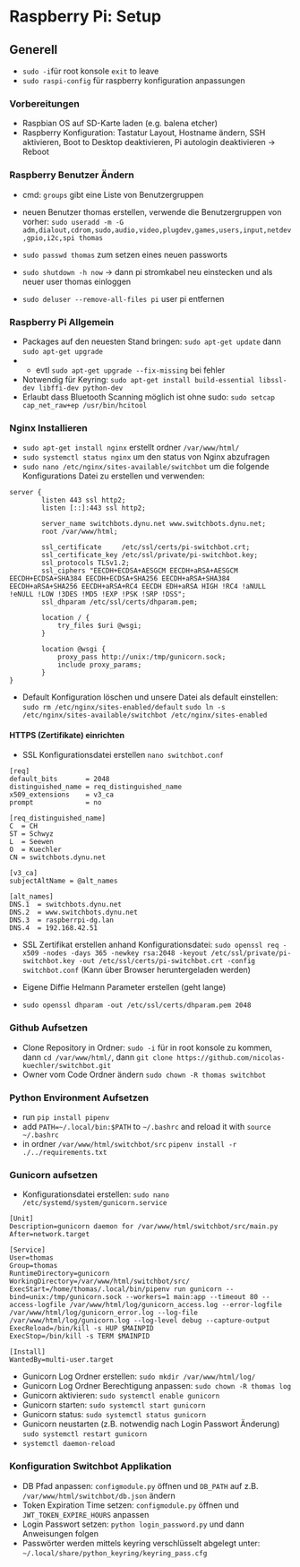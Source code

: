 

# Raspberry Pi: Setup


## Generell
- `sudo -i`für root konsole `exit` to leave
- `sudo raspi-config` für raspberry konfiguration anpassungen 

### Vorbereitungen

- Raspbian OS auf SD-Karte laden (e.g. balena etcher)
- Raspberry Konfiguration: Tastatur Layout, Hostname ändern, SSH aktivieren, Boot to Desktop deaktivieren, Pi autologin deaktivieren -> Reboot


### Raspberry Benutzer Ändern

- cmd: `groups` gibt eine Liste von Benutzergruppen 

- neuen Benutzer thomas erstellen, verwende die Benutzergruppen von vorher: 
`sudo useradd -m -G adm,dialout,cdrom,sudo,audio,video,plugdev,games,users,input,netdev,gpio,i2c,spi thomas`

- `sudo passwd thomas` zum setzen eines neuen passworts

- `sudo shutdown -h now` -> dann pi stromkabel neu einstecken und als neuer user thomas einloggen

- `sudo deluser --remove-all-files pi` user pi entfernen

### Raspberry Pi Allgemein

- Packages auf den neuesten Stand bringen: `sudo apt-get update` dann `sudo apt-get upgrade`
- - evtl `sudo apt-get upgrade --fix-missing` bei fehler
- Notwendig für Keyring: `sudo apt-get install build-essential libssl-dev libffi-dev python-dev`
- Erlaubt dass Bluetooth Scanning möglich ist ohne sudo: `sudo setcap cap_net_raw+ep /usr/bin/hcitool`

### Nginx Installieren

- `sudo apt-get install nginx` erstellt ordner `/var/www/html/`
- `sudo systemctl status nginx` um den status von Nginx abzufragen
- `sudo nano /etc/nginx/sites-available/switchbot`
um die folgende Konfigurations Datei zu erstellen und verwenden:

```
server {
        listen 443 ssl http2;
        listen [::]:443 ssl http2;

        server_name switchbots.dynu.net www.switchbots.dynu.net;
        root /var/www/html;

        ssl_certificate     /etc/ssl/certs/pi-switchbot.crt;
        ssl_certificate_key /etc/ssl/private/pi-switchbot.key;
        ssl_protocols TLSv1.2;
        ssl_ciphers "EECDH+ECDSA+AESGCM EECDH+aRSA+AESGCM EECDH+ECDSA+SHA384 EECDH+ECDSA+SHA256 EECDH+aRSA+SHA384 EECDH+aRSA+SHA256 EECDH+aRSA+RC4 EECDH EDH+aRSA HIGH !RC4 !aNULL !eNULL !LOW !3DES !MD5 !EXP !PSK !SRP !DSS";
        ssl_dhparam /etc/ssl/certs/dhparam.pem;

        location / {
            try_files $uri @wsgi;
        }

        location @wsgi {
            proxy_pass http://unix:/tmp/gunicorn.sock;
            include proxy_params;
        }
}
```

- Default Konfiguration löschen und unsere Datei als default einstellen: 
`sudo rm /etc/nginx/sites-enabled/default` 
`sudo ln -s /etc/nginx/sites-available/switchbot /etc/nginx/sites-enabled`


#### HTTPS (Zertifikate) einrichten

- SSL Konfigurationsdatei erstellen `nano switchbot.conf`
  
```
[req]
default_bits       = 2048
distinguished_name = req_distinguished_name
x509_extensions    = v3_ca
prompt             = no

[req_distinguished_name]
C  = CH
ST = Schwyz
L  = Seewen
O  = Kuechler
CN = switchbots.dynu.net

[v3_ca]
subjectAltName = @alt_names

[alt_names]
DNS.1  = switchbots.dynu.net
DNS.2  = www.switchbots.dynu.net
DNS.3  = raspberrpi-dg.lan
DNS.4  = 192.168.42.51
```

- SSL Zertifikat erstellen anhand Konfigurationsdatei:
`sudo openssl req -x509 -nodes -days 365 -newkey rsa:2048 -keyout /etc/ssl/private/pi-switchbot.key -out /etc/ssl/certs/pi-switchbot.crt -config switchbot.conf`
(Kann über Browser heruntergeladen werden)

- Eigene Diffie Helmann Parameter erstellen (geht lange)
- `sudo openssl dhparam -out /etc/ssl/certs/dhparam.pem 2048`

### Github Aufsetzen
- Clone Repository in Ordner: `sudo -i` für in root konsole zu kommen, dann `cd /var/www/html/`,  dann `git clone https://github.com/nicolas-kuechler/switchbot.git`
- Owner vom Code Ordner ändern `sudo chown -R thomas switchbot`
  
### Python Environment Aufsetzen

- run `pip install pipenv`
- add `PATH=~/.local/bin:$PATH` to `~/.bashrc` and reload it with `source ~/.bashrc`
- in ordner `/var/www/html/switchbot/src`  `pipenv install -r ./../requirements.txt`


### Gunicorn aufsetzen

- Konfigurationsdatei erstellen: `sudo nano /etc/systemd/system/gunicorn.service`

```
[Unit]
Description=gunicorn daemon for /var/www/html/switchbot/src/main.py
After=network.target

[Service]
User=thomas
Group=thomas
RuntimeDirectory=gunicorn
WorkingDirectory=/var/www/html/switchbot/src/
ExecStart=/home/thomas/.local/bin/pipenv run gunicorn --bind=unix:/tmp/gunicorn.sock --workers=1 main:app --timeout 80 --access-logfile /var/www/html/log/gunicorn_access.log --error-logfile /var/www/html/log/gunicorn_error.log --log-file /var/www/html/log/gunicorn.log --log-level debug --capture-output
ExecReload=/bin/kill -s HUP $MAINPID
ExecStop=/bin/kill -s TERM $MAINPID

[Install]
WantedBy=multi-user.target
```
- Gunicorn Log Ordner erstellen: `sudo mkdir /var/www/html/log/`
- Gunicorn Log Ordner Berechtigung anpassen: `sudo chown -R thomas log`
- Gunicorn aktivieren: `sudo systemctl enable gunicorn`
- Gunicorn starten: `sudo systemctl start gunicorn`
- Gunicorn status: `sudo systemctl status gunicorn`
- Gunicorn neustarten (z.B. notwendig nach Login Passwort Änderung) `sudo systemctl restart gunicorn` 
- `systemctl daemon-reload`


### Konfiguration Switchbot Applikation
- DB Pfad anpassen: `configmodule.py` öffnen und `DB_PATH` auf z.B. `/var/www/html/switchbot/db.json` ändern
- Token Expiration Time setzen: `configmodule.py` öffnen und `JWT_TOKEN_EXPIRE_HOURS` anpassen
- Login Passwort setzen: `python login_password.py` und dann Anweisungen folgen
- Passwörter werden mittels keyring verschlüsselt abgelegt unter: `~/.local/share/python_keyring/keyring_pass.cfg`